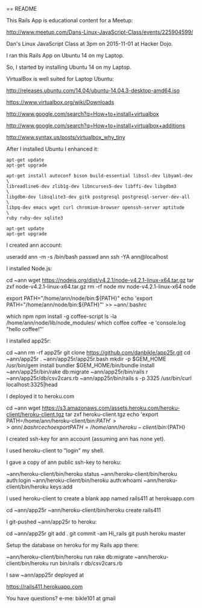 == README

This Rails App is educational content for a Meetup:

http://www.meetup.com/Dans-Linux-JavaScript-Class/events/225904599/

Dan's Linux JavaScript Class at 3pm on 2015-11-01 at Hacker Dojo.

I ran this Rails App on Ubuntu 14 on my Laptop.

So,
I started by installing Ubuntu 14 on my Laptop.

VirtualBox is well suited for Laptop Ubuntu:

http://releases.ubuntu.com/14.04/ubuntu-14.04.3-desktop-amd64.iso

https://www.virtualbox.org/wiki/Downloads

http://www.google.com/search?q=How+to+install+virtualbox    

http://www.google.com/search?q=How+to+install+virtualbox+additions

http://www.syntax.us/posts/virtualbox_why_tiny

After I installed Ubuntu I enhanced it:
```
apt-get update
apt-get upgrade

apt-get install autoconf bison build-essential libssl-dev libyaml-dev \
libreadline6-dev zlib1g-dev libncurses5-dev libffi-dev libgdbm3       \
libgdbm-dev libsqlite3-dev gitk postgresql postgresql-server-dev-all  \
libpq-dev emacs wget curl chromium-browser openssh-server aptitude    \
ruby ruby-dev sqlite3

apt-get update
apt-get upgrade
```
I created ann account:

useradd ann -m -s /bin/bash
passwd ann
ssh -YA ann@localhost

I installed Node.js:

cd ~ann
wget https://nodejs.org/dist/v4.2.1/node-v4.2.1-linux-x64.tar.gz
tar zxf node-v4.2.1-linux-x64.tar.gz
rm -rf node
mv node-v4.2.1-linux-x64 node

export       PATH="/home/ann/node/bin:${PATH}"
echo 'export PATH="/home/ann/node/bin:${PATH}"' >> ~ann/.bashrc

which npm
npm install -g coffee-script
ls -la /home/ann/node/lib/node_modules/
which coffee
coffee -e 'console.log "hello coffee!"'

I installed app25r:

cd ~ann
rm -rf app25r
git clone https://github.com/danbikle/app25r.git
cd ~ann/app25r
.  ~ann/app25r/app25r.bash
mkdir -p $GEM_HOME
/usr/bin/gem install bundler
$GEM_HOME/bin/bundle install
~ann/app25r/bin/rake db:migrate
~ann/app25r/bin/rails r ~ann/app25r/db/csv2cars.rb
~ann/app25r/bin/rails s -p 3325
/usr/bin/curl localhost:3325|head

I deployed it to heroku.com

cd ~ann
wget https://s3.amazonaws.com/assets.heroku.com/heroku-client/heroku-client.tgz
tar zxf heroku-client.tgz
echo 'export PATH=/home/ann/heroku-client/bin:${PATH}' >> ~ann/.bashrc
echo  export PATH=/home/ann/heroku-client/bin:${PATH}

I created ssh-key for ann account (assuming ann has none yet).

I used heroku-client to "login" my shell.

I gave a copy of ann public ssh-key to heroku:

~ann/heroku-client/bin/heroku status
~ann/heroku-client/bin/heroku auth:login
~ann/heroku-client/bin/heroku auth:whoami
~ann/heroku-client/bin/heroku keys:add
    
I used heroku-client to create a blank app named rails411 at herokuapp.com

cd ~ann/app25r
~ann/heroku-client/bin/heroku create rails411
    
I git-pushed ~ann/app25r to heroku:

cd ~ann/app25r
git add .
git commit -am Hi_rails
git push heroku master
    
Setup the database on heroku for my Rails app there:

~ann/heroku-client/bin/heroku run rake db:migrate
~ann/heroku-client/bin/heroku run bin/rails r db/csv2cars.rb
    
I saw ~ann/app25r deployed at 

https://rails411.herokuapp.com

You have questions?
e-me: bikle101 at gmail
